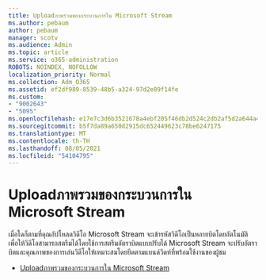 ```yaml
---
title: Uploadภาพรวมของกระบวนการใน Microsoft Stream
ms.author: pebaum
author: pebaum
manager: scotv
ms.audience: Admin
ms.topic: article
ms.service: o365-administration
ROBOTS: NOINDEX, NOFOLLOW
localization_priority: Normal
ms.collection: Adm_O365
ms.assetid: ef2df989-8539-48b5-a324-97d2e09f14fe
ms.custom:
- "9002643"
- "5095"
ms.openlocfilehash: e17e7c3d6b3521678a4ebf205f46db2d524c2db2af5d2a644a4c1c80b016b9cf
ms.sourcegitcommit: b5f7da89a650d2915dc652449623c78be6247175
ms.translationtype: MT
ms.contentlocale: th-TH
ms.lasthandoff: 08/05/2021
ms.locfileid: "54104795"
---
```

# <a name="upload-process-overview-in-microsoft-stream"></a>Uploadภาพรวมของกระบวนการใน Microsoft Stream

เมื่อใดก็ตามที่คุณอัปโหลดวิดีโอ Microsoft Stream จะเข้ารหัสวิดีโอเป็นหลายบิตโดยอัตโนมัติ เพื่อให้วิดีโอสามารถสตรีมได้โดยใช้การสตรีมอัตราบิตแบบปรับได้ Microsoft Stream จะปรับอัตราบิตและคุณภาพของการเล่นวิดีโอให้เหมาะสมโดยยึดตามแบนด์วิดท์ที่พร้อมใช้งานของผู้ชม

- [Uploadภาพรวมของกระบวนการใน Microsoft Stream](/stream/upload-process-overview)
